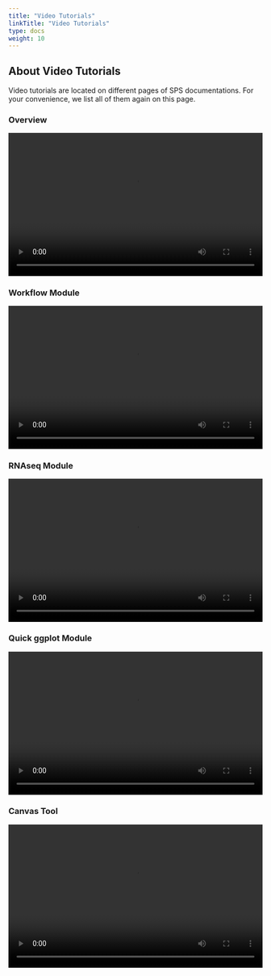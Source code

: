 ```yaml
---
title: "Video Tutorials"
linkTitle: "Video Tutorials"
type: docs
weight: 10
---
```


## About Video Tutorials

Video tutorials are located on different pages of SPS documentations. For your convenience, we list all of them again on this page. 


### Overview
<video style="width: 100%; aspect-ratio: 16 / 9"  controls>
    <source src="https://github.com/systemPipeR/sp_tutorials/blob/main/videos/sps1.8/sps_overview.webm?raw=true" type="video/webm">
    Video cannot be loaded or your browser does not support the video tag.
</video>

### Workflow Module
<video style="width: 100%; aspect-ratio: 16 / 9"  controls>
    <source src="https://github.com/systemPipeR/sp_tutorials/blob/main/videos/sps1.8/module_workflow.webm?raw=true" type="video/webm">
    Video cannot be loaded or your browser does not support the video tag.
</video>

### RNAseq Module
<video style="width: 100%; aspect-ratio: 16 / 9"  controls>
    <source src="https://github.com/systemPipeR/sp_tutorials/blob/main/videos/sps1.8/module_rnaseq.webm?raw=true" type="video/webm">
    Video cannot be loaded or your browser does not support the video tag.
</video>


### Quick ggplot Module
<video style="width: 100%; aspect-ratio: 16 / 9"  controls>
    <source src="https://github.com/systemPipeR/sp_tutorials/blob/main/videos/sps1.8/module_ggplot.webm?raw=true" type="video/webm">
    Video cannot be loaded or your browser does not support the video tag.
</video>

### Canvas Tool
<video style="width: 100%; aspect-ratio: 16 / 9"  controls>
    <source src="https://github.com/systemPipeR/sp_tutorials/blob/main/videos/sps1.8/canvas.webm?raw=true" type="video/webm">
    Video cannot be loaded or your browser does not support the video tag.
</video>

